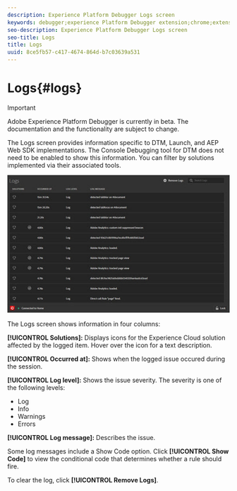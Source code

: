 ```yaml
---
description: Experience Platform Debugger Logs screen
keywords: debugger;experience Platform Debugger extension;chrome;extension;logs
seo-description: Experience Platform Debugger Logs screen
seo-title: Logs
title: Logs
uuid: 8ce5fb57-c417-4674-864d-b7c03639a531
---
```


# Logs{#logs}

>[!IMPORTANT]
>
>Adobe Experience Platform Debugger is currently in beta. The documentation and the functionality are subject to change. 

The Logs screen provides information specific to DTM, Launch, and AEP Web SDK implementations. The Console Debugging tool for DTM does not need to be enabled to show this information. You can filter by solutions implemented via their associated tools. 

![](assets/logs.jpg)

The Logs screen shows information in four columns:

**[!UICONTROL Solutions]:** Displays icons for the Experience Cloud solution affected by the logged item. Hover over the icon for a text description.

**[!UICONTROL Occurred at]:** Shows when the logged issue occured during the session.

**[!UICONTROL Log level]:** Shows the issue severity. The severity is one of the following levels: 

* Log
* Info
* Warnings
* Errors

**[!UICONTROL Log message]:** Describes the issue.

Some log messages include a Show Code option. Click **[!UICONTROL Show Code]** to view the conditional code that determines whether a rule should fire. 

To clear the log, click **[!UICONTROL Remove Logs]**.
